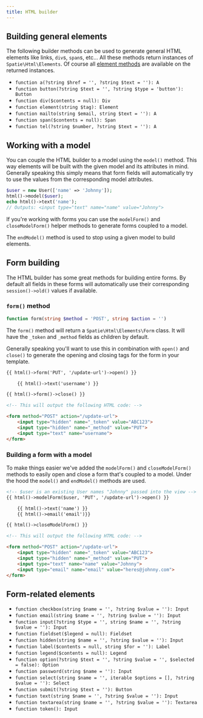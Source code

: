 ```yaml
---
title: HTML builder
---
```


## Building general elements

The following builder methods can be used to generate general HTML elements like links, `div`s, `span`s, etc... All these methods return instances of `Spatie\Html\Elements`. Of course all [element methods](/html/v1/general-usage/element-methods) are available on the returned instances.

- `function a(?string $href = '', ?string $text = ''): A`
- `function button(?string $text = '', ?string $type = 'button'): Button`
- `function div($contents = null): Div`
- `function element(string $tag): Element`
- `function mailto(string $email, string $text = ''): A`
- `function span($contents = null): Span`
- `function tel(?string $number, ?string $text = ''): A`


## Working with a model

You can couple the HTML builder to a model using the `model()` method. This way elements will be built with the given model and its attributes in mind. Generally speaking this simply means that form fields will automatically try to use the values from the corresponding model attributes.

```php
$user = new User(['name' => 'Johnny']);
html()->model($user);
echo html()->text('name');
// Outputs: <input type="text" name="name" value="Johnny">
```

If you're working with forms you can use the `modelForm()` and `closeModelForm()` helper methods to generate forms coupled to a model.

The `endModel()` method is used to stop using a given model to build elements.


## Form building

The HTML builder has some great methods for building entire forms. By default all fields in these forms will automatically use their corresponding `session()->old()` values if available.

### `form()` method

```php
function form(string $method = 'POST', string $action = '')
```

The `form()` method will return a `Spatie\Html\Elements\Form` class. It will have the `_token` and `_method` fields as children by default.

Generally speaking you'll want to use this in combination with `open()` and `close()` to generate the opening and closing tags for the form in your template.

```html
{{ html()->form('PUT', '/update-url')->open() }}

    {{ html()->text('username') }}

{{ html()->form()->close() }}

<!-- This will output the following HTML code: -->

<form method="POST" action="/update-url">
    <input type="hidden" name="_token" value="ABC123">
    <input type="hidden" name="_method" value="PUT">
    <input type="text" name="username">
</form>
```

### Building a form with a model

To make things easier we've added the `modelForm()` and `closeModelForm()` methods to easily open and close a form that's coupled to a model. Under the hood the `model()` and `endModel()` methods are used.

```html
<!-- $user is an existing User names "Johnny" passed into the view -->
{{ html()->modelForm($user, 'PUT', '/update-url')->open() }}

    {{ html()->text('name') }}
    {{ html()->email('email')}}

{{ html()->closeModelForm() }}

<!-- This will output the following HTML code: -->

<form method="POST" action="/update-url">
    <input type="hidden" name="_token" value="ABC123">
    <input type="hidden" name="_method" value="PUT">
    <input type="text" name="name" value="Johnny">
    <input type="email" name="email" value="heres@johnny.com">
</form>
```

## Form-related elements

- `function checkbox(string $name = '', ?string $value = ''): Input`
- `function email(string $name = '', ?string $value = ''): Input`
- `function input(?string $type = '', string $name = '', ?string $value = ''): Input`
- `function fieldset($legend = null): Fieldset`
- `function hidden(string $name = '', ?string $value = ''): Input`
- `function label($contents = null, string $for = ''): Label`
- `function legend($contents = null): Legend`
- `function option(?string $text = '', ?string $value = '', $selected = false): Option`
- `function password(string $name = ''): Input`
- `function select(string $name = '', iterable $options = [], ?string $value = ''): Select`
- `function submit(?string $text = ''): Button`
- `function text(string $name = '', ?string $value = ''): Input`
- `function textarea(string $name = '', ?string $value = ''): Textarea`
- `function token(): Input`
